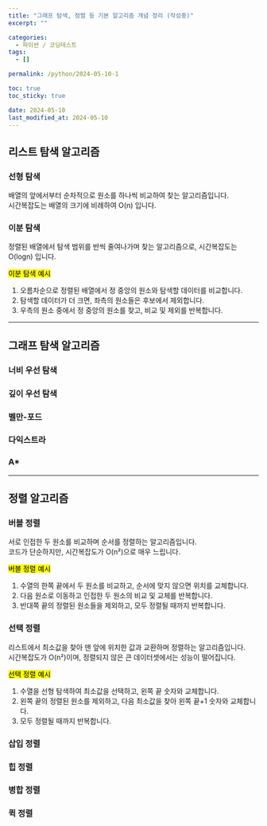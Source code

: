 ```yaml
---
title: "그래프 탐색, 정렬 등 기본 알고리즘 개념 정리 (작성중)"
excerpt: ""

categories:
  - 파이썬 / 코딩테스트
tags:
  - []

permalink: /python/2024-05-10-1

toc: true
toc_sticky: true

date: 2024-05-10
last_modified_at: 2024-05-10
---
```


## 리스트 탐색 알고리즘

### 선형 탐색
배열의 앞에서부터 순차적으로 원소를 하나씩 비교하여 찾는 알고리즘입니다.  
시간복잡도는 배열의 크기에 비례하여 O(n) 입니다.

### 이분 탐색
정렬된 배열에서 탐색 범위를 반씩 줄여나가며 찾는 알고리즘으로, 시간복잡도는 O(logn) 입니다.

<mark>이분 탐색 예시</mark>
1. 오름차순으로 정렬된 배열에서 정 중앙의 원소와 탐색할 데이터를 비교합니다.
2. 탐색할 데이터가 더 크면, 좌측의 원소들은 후보에서 제외합니다.
3. 우측의 원소 중에서 정 중앙의 원소를 찾고, 비교 및 제외를 반복합니다.

---

## 그래프 탐색 알고리즘

### 너비 우선 탐색

### 깊이 우선 탐색

### 벨만-포드

### 다익스트라

### A*

---

## 정렬 알고리즘

### 버블 정렬
서로 인접한 두 원소를 비교하며 순서를 정렬하는 알고리즘입니다.  
코드가 단순하지만, 시간복잡도가 O(n²)으로 매우 느립니다.

<mark>버블 정렬 예시</mark>
1. 수열의 한쪽 끝에서 두 원소를 비교하고, 순서에 맞지 않으면 위치를 교체합니다.
2. 다음 원소로 이동하고 인접한 두 원소의 비교 및 교체를 반복합니다.
3. 반대쪽 끝의 정렬된 원소들을 제외하고, 모두 정렬될 때까지 반복합니다.

### 선택 정렬
리스트에서 최소값을 찾아 맨 앞에 위치한 값과 교환하며 정렬하는 알고리즘입니다.  
시간복잡도가 O(n²)이며, 정렬되지 않은 큰 데이터셋에서는 성능이 떨어집니다.

<mark>선택 정렬 예시</mark>
1. 수열을 선형 탐색하여 최소값을 선택하고, 왼쪽 끝 숫자와 교체합니다.
2. 왼쪽 끝의 정렬된 원소를 제외하고, 다음 최소값을 찾아 왼쪽 끝+1 숫자와 교체합니다.
3. 모두 정렬될 때까지 반복합니다.

### 삽입 정렬

### 힙 정렬

### 병합 정렬

### 퀵 정렬
